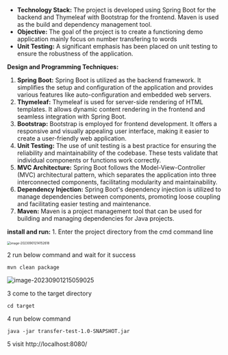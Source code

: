- **Technology Stack:** The project is developed using Spring Boot for the backend and Thymeleaf with Bootstrap for the frontend. Maven is used as the build and dependency management tool.
- **Objective:** The goal of the project is to create a functioning demo application mainly focus on number transfering to words
- **Unit Testing:** A significant emphasis has been placed on unit testing to ensure the robustness of the application.

**Design and Programming Techniques:**

1. **Spring Boot:** Spring Boot is utilized as the backend framework. It simplifies the setup and configuration of the application and provides various features like auto-configuration and embedded web servers.
2. **Thymeleaf:** Thymeleaf is used for server-side rendering of HTML templates. It allows dynamic content rendering in the frontend and seamless integration with Spring Boot.
3. **Bootstrap:** Bootstrap is employed for frontend development. It offers a responsive and visually appealing user interface, making it easier to create a user-friendly web application.
4. **Unit Testing:** The use of unit testing is a best practice for ensuring the reliability and maintainability of the codebase. These tests validate that individual components or functions work correctly.
5. **MVC Architecture:** Spring Boot follows the Model-View-Controller (MVC) architectural pattern, which separates the application into three interconnected components, facilitating modularity and maintainability.
6. **Dependency Injection:** Spring Boot's dependency injection is utilized to manage dependencies between components, promoting loose coupling and facilitating easier testing and maintenance.
7. **Maven:** Maven is a project management tool that can be used for building and managing dependencies for Java projects.

**install and run:** 1. Enter the project directory from the cmd command line

<img src="C:\Users\zhouhongyuan\AppData\Roaming\Typora\typora-user-images\image-20230901214152618.png" alt="image-20230901214152618" style="zoom:50%;" />

2 run below command and wait for it success 

```
mvn clean package
```

![image-20230901215059025](C:\Users\zhouhongyuan\AppData\Roaming\Typora\typora-user-images\image-20230901215059025.png)

3 come to the target directory 

```
cd target
```

4 run below command 

```
java -jar transfer-test-1.0-SNAPSHOT.jar
```

5 visit http://localhost:8080/ 